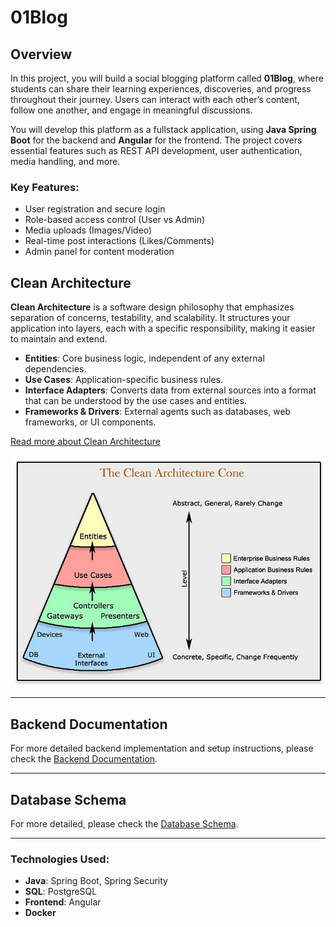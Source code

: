 # 01Blog

## Overview

In this project, you will build a social blogging platform called **01Blog**, where students can share their learning experiences, discoveries, and progress throughout their journey. Users can interact with each other’s content, follow one another, and engage in meaningful discussions.

You will develop this platform as a fullstack application, using **Java Spring Boot** for the backend and **Angular** for the frontend. The project covers essential features such as REST API development, user authentication, media handling, and more.

### Key Features:

* User registration and secure login
* Role-based access control (User vs Admin)
* Media uploads (Images/Video)
* Real-time post interactions (Likes/Comments)
* Admin panel for content moderation

## Clean Architecture

**Clean Architecture** is a software design philosophy that emphasizes separation of concerns, testability, and scalability. It structures your application into layers, each with a specific responsibility, making it easier to maintain and extend.

* **Entities**: Core business logic, independent of any external dependencies.
* **Use Cases**: Application-specific business rules.
* **Interface Adapters**: Converts data from external sources into a format that can be understood by the use cases and entities.
* **Frameworks & Drivers**: External agents such as databases, web frameworks, or UI components.


[Read more about Clean Architecture](https://medium.com/@souzaluis/applying-clean-architecture-in-java-with-spring-boot-framework-part-iv-a3cb82d5421a)



![Clean Architecture Diagram](./docs/assets/clean_architecture.png)

---

## Backend Documentation

For more detailed backend implementation and setup instructions, please check the [Backend Documentation](./docs/README-backend.md).

---

## Database Schema

For more detailed, please check the [Database Schema](https://dbdiagram.io/d/01Blog-68c981561ff9c616bdf62bbc).

---

### Technologies Used:

* **Java**: Spring Boot, Spring Security
* **SQL**: PostgreSQL
* **Frontend**: Angular
* **Docker**